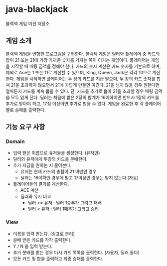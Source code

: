 # java-blackjack
블랙잭 게임 미션 저장소

## 게임 소개
블랙잭 게임을 변형한 프로그램을 구현한다. 블랙잭 게임은 딜러와 플레이어 중 카드의 합이 21 또는 21에 가장 가까운 숫자를 가지는 쪽이 이기는 게임이다.
플레이어는 게임을 시작할 때 배팅 금액을 정해야 한다. 카드의 숫자 계산은 카드 숫자를 기본으로 하며, 예외로 Ace는 1 또는 11로 계산할 수 있으며, King, Queen, Jack은 각각 10으로 계산한다.
게임을 시작하면 플레이어는 두 장의 카드를 지급 받으며, 두 장의 카드 숫자를 합쳐 21을 초과하지 않으면서 21에 가깝게 만들면 이긴다. 21을 넘지 않을 경우 원한다면 얼마든지 카드를 계속 뽑을 수 있다. 단, 카드를 추가로 뽑아 21을 초과할 경우 배팅 금액을 모두 잃게 된다.
딜러는 처음에 받은 2장의 합계가 16이하이면 반드시 1장의 카드를 추가로 받아야 하고, 17점 이상이면 추가로 받을 수 없다.
게임을 완료한 후 각 플레이어별로 승패를 출력한다.

## 기능 요구 사항

### Domain

- 입력 받은 이름으로 유저들을 생성한다. (유저만)
- 딜러와 유저에게 두장의 카드를 분배한다.
- 추가 지급을 원하는 지 물어본다.
    - 유저는 현재 카드의 총합이 21 미만인 경우
    - 딜러는 16이하인 경우에 받고 17이상인 경우는 받지 않는다 (자동)
- 플레이어들의 결과를 계산한다. 
    - ACE 계산
    - 딜러와 유저 비교
        - 딜러 >= 유저 : 딜러 1승추가 그리고 패배
        - 딜러 < 유저 : 딜러 1패추가 그리고 승리     

### View

- 이름을 입력 받는다. (쉼표로 분리)
- 분배 받은 카드를 각각 출력한다.
- Y / N 을 입력 받는다.
- 추가 분배를 받는 경우 다시 카드 목록을 출력한다. (사용자, 딜러 둘다)
- 모든 카드 및 합을 출력하고 최종 승패를 출력한다.

